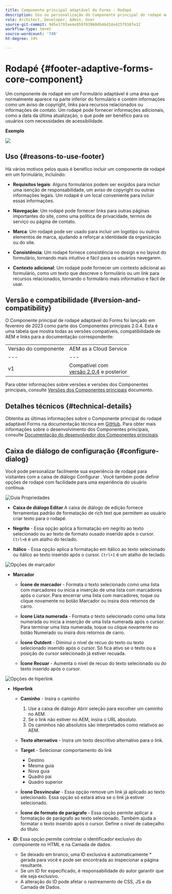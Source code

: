```yaml
---
title: Componente principal adaptável do Forms - Rodapé
description: Uso ou personalização do Componente principal do rodapé adaptável do Forms.
role: Architect, Developer, Admin, User
source-git-commit: 945e1793ae4e959f83960db46d2de4257916fe32
workflow-type: tm+mt
source-wordcount: '749'
ht-degree: 19%

---
```



# Rodapé {#footer-adaptive-forms-core-component}

Um componente de rodapé em um Formulário adaptável é uma área que normalmente aparece na parte inferior do formulário e contém informações como um aviso de copyright, links para recursos relacionados ou informações de contato. Um rodapé pode fornecer informações adicionais, como a data da última atualização, o que pode ser benéfico para os usuários com necessidades de acessibilidade.

**Exemplo**

![](/help/adaptive-forms/assets/footer.png)

## Uso {#reasons-to-use-footer}

Há vários motivos pelos quais é benéfico incluir um componente de rodapé em um formulário, incluindo:

* **Requisitos legais**: Alguns formulários podem ser exigidos para incluir uma isenção de responsabilidade, um aviso de copyright ou outras informações legais. Um rodapé é um local conveniente para incluir essas informações.

* **Navegação**: Um rodapé pode fornecer links para outras páginas importantes do site, como uma política de privacidade, termos de serviço ou página de contato.

* **Marca**: Um rodapé pode ser usado para incluir um logotipo ou outros elementos de marca, ajudando a reforçar a identidade da organização ou do site.

* **Consistência**: Um rodapé fornece consistência no design e no layout do formulário, tornando mais intuitivo e fácil para os usuários navegarem.

* **Contexto adicional**: Um rodapé pode fornecer um contexto adicional ao formulário, como um texto que descreve o formulário ou um link para recursos relacionados, tornando o formulário mais informativo e fácil de usar.

## Versão e compatibilidade {#version-and-compatibility}

O Componente principal de rodapé adaptável do Forms foi lançado em fevereiro de 2023 como parte dos Componentes principais 2.0.4. Esta é uma tabela que mostra todas as versões compatíveis, compatibilidade de AEM e links para a documentação correspondente:

|  |  |
|---|---|
| Versão do componente | AEM as a Cloud Service |
| --- | --- |
| v1 | Compatível  com<br>[versão 2.0.4](/help/versions.md) e posterior | Compatível | Compatível |

Para obter informações sobre versões e versões dos Componentes principais, consulte [Versões dos Componentes principais](/help/versions.md) documento.

<!-- ## Sample Component Output {#sample-component-output}

To experience the Accordion Component as well as see examples of its configuration options as well as HTML and JSON output, visit the [Component Library](https://adobe.com/go/aem_cmp_library_accordion). -->

## Detalhes técnicos {#technical-details}

Obtenha as últimas informações sobre o Componente principal do rodapé adaptável Forms na documentação técnica em [GitHub](https://github.com/adobe/aem-core-forms-components/tree/master/ui.af.apps/src/main/content/jcr_root/apps/core/fd/components/form/footer/v1/footer). Para obter mais informações sobre o desenvolvimento dos Componentes principais, consulte [Documentação do desenvolvedor dos Componentes principais](/help/developing/overview.md).


## Caixa de diálogo de configuração {#configure-dialog}

Você pode personalizar facilmente sua experiência de rodapé para visitantes com a caixa de diálogo Configurar . Você também pode definir opções de rodapé com facilidade para uma experiência do usuário contínua.

![Guia Propriedades](/help/adaptive-forms/assets/footer_propertiestab.png)

* **Caixa de diálogo Editar**
A caixa de diálogo de edição fornece ferramentas padrão de formatação de rich text que permitem ao usuário criar texto para o rodapé.

* **Negrito** - Essa opção aplica a formatação em negrito ao texto selecionado ou ao texto de formato ousado inserido após o cursor. `Ctrl+B` é um atalho do teclado.

* **Itálico** - Essa opção aplica a formatação em itálico ao texto selecionado ou itálico ao texto inserido após o cursor. `Ctrl+I` é um atalho do teclado.

![Opções de marcador](/help/adaptive-forms/assets/footer_bullet.png)


* **Marcador**

   * **Ícone de marcador** - Formata o texto selecionado como uma lista com marcadores ou inicia a inserção de uma lista com marcadores após o cursor. Para encerrar uma lista com marcadores, toque ou clique novamente no botão Marcador ou insira dois retornos de carro.

   * **Ícone Lista numerada** - Formata o texto selecionado como uma lista numerada ou inicia a inserção de uma lista numerada após o cursor. Para terminar uma lista numerada, toque ou clique novamente no botão Numerado ou insira dois retornos de carro.

   * **Ícone Outdent** - Diminui o nível de recuo do texto ou texto selecionado inserido após o cursor. Só fica ativo se o texto ou a posição do cursor selecionado já estiver recuada.

   * **Ícone Recuar** - Aumenta o nível de recuo do texto selecionado ou do texto inserido após o cursor.

![Opções de hiperlink](/help/adaptive-forms/assets/footer_link.png)

* **Hiperlink**

   * **Caminho** - Insira o caminho
      1. Use a caixa de diálogo Abrir seleção para escolher um caminho no AEM.
      1. Se o link não estiver no AEM, insira o URL absoluto.
      1. Os caminhos não absolutos são interpretados como relativos ao AEM.
   * **Texto alternativo** - Insira um texto descritivo alternativo para o link.

   * **Target** - Selecionar comportamento do link
      * Destino
      * Mesma guia
      * Nova guia
      * Quadro pai
      * Quadro superior
   * **Ícone Desvincular** - Essa opção remove um link já aplicado ao texto selecionado. Essa opção só estará ativa se o link já estiver selecionado.

   * **Ícone de formato de parágrafo** - Essa opção permite aplicar a formatação de parágrafo ao texto selecionado. Também ajuda a formatar o texto inserido após o cursor. Define o nível de cabeçalho do título.



* **ID**: Essa opção permite controlar o identificador exclusivo do componente no HTML e na Camada de dados.

   * Se deixado em branco, uma ID exclusiva é automaticamente * gerada para você e pode ser encontrada ao inspecionar a página resultante.
   * Se um ID for especificado, é responsabilidade do autor garantir que ele seja exclusivo.
   * A alteração do ID pode afetar o rastreamento de CSS, JS e da Camada de Dados.


